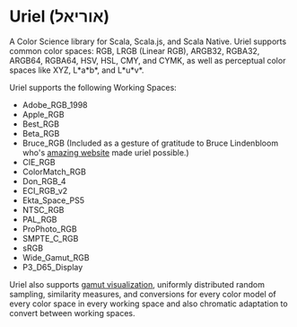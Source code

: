 
# Uriel (אוריאל) 

A Color Science library for Scala, Scala.js, and Scala Native.  Uriel supports common color spaces: RGB, LRGB (Linear RGB), ARGB32, RGBA32, ARGB64, RGBA64, HSV, HSL, CMY, and CYMK, as well as perceptual color spaces like XYZ, L\*a\*b\*, and L\*u\*v\*.

Uriel supports the following Working Spaces:
- Adobe_RGB_1998
- Apple_RGB
- Best_RGB
- Beta_RGB
- Bruce_RGB  (Included as a gesture of gratitude to Bruce Lindenbloom who's [amazing website](http://www.brucelindbloom.com/) made uriel possible.)
- CIE_RGB
- ColorMatch_RGB
- Don_RGB_4
- ECI_RGB_v2
- Ekta_Space_PS5
- NTSC_RGB
- PAL_RGB
- ProPhoto_RGB
- SMPTE_C_RGB
- sRGB
- Wide_Gamut_RGB
- P3_D65_Display

Uriel also supports [gamut visualization](https://dragonfly-ai.github.io/uriel/viz.html?ws=sRGB&space=XYZ), uniformly distributed random sampling, similarity measures, and conversions for every color model of every color space in every working space and also chromatic adaptation to convert between working spaces.